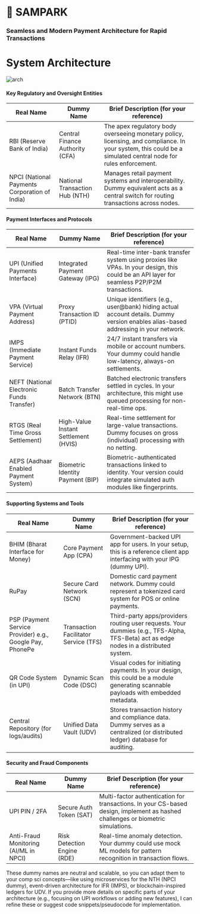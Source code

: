 # 🚀 SAMPARK
### Seamless and Modern Payment Architecture for Rapid Transactions

# System Architecture
![arch](https://github.com/user-attachments/assets/d71e41bc-1f40-4aec-94cb-4049c8a055d5)

#### Key Regulatory and Oversight Entities
| Real Name | Dummy Name | Brief Description (for your reference) |
|-----------|------------|---------------------------------------|
| RBI (Reserve Bank of India) | Central Finance Authority (CFA) | The apex regulatory body overseeing monetary policy, licensing, and compliance. In your system, this could be a simulated central node for rules enforcement. |
| NPCI (National Payments Corporation of India) | National Transaction Hub (NTH) | Manages retail payment systems and interoperability. Dummy equivalent acts as a central switch for routing transactions across nodes. |

#### Payment Interfaces and Protocols
| Real Name | Dummy Name | Brief Description (for your reference) |
|-----------|------------|---------------------------------------|
| UPI (Unified Payments Interface) | Integrated Payment Gateway (IPG) | Real-time inter-bank transfer system using proxies like VPAs. In your design, this could be an API layer for seamless P2P/P2M transactions. |
| VPA (Virtual Payment Address) | Proxy Transaction ID (PTID) | Unique identifiers (e.g., user@bank) hiding actual account details. Dummy version enables alias-based addressing in your network. |
| IMPS (Immediate Payment Service) | Instant Funds Relay (IFR) | 24/7 instant transfers via mobile or account numbers. Your dummy could handle low-latency, always-on settlements. |
| NEFT (National Electronic Funds Transfer) | Batch Transfer Network (BTN) | Batched electronic transfers settled in cycles. In your architecture, this might use queued processing for non-real-time ops. |
| RTGS (Real Time Gross Settlement) | High-Value Instant Settlement (HVIS) | Real-time settlement for large-value transactions. Dummy focuses on gross (individual) processing with no netting. |
| AEPS (Aadhaar Enabled Payment System) | Biometric Identity Payment (BIP) | Biometric-authenticated transactions linked to identity. Your version could integrate simulated auth modules like fingerprints. |

#### Supporting Systems and Tools
| Real Name | Dummy Name | Brief Description (for your reference) |
|-----------|------------|---------------------------------------|
| BHIM (Bharat Interface for Money) | Core Payment App (CPA) | Government-backed UPI app for users. In your setup, this is a reference client app interfacing with your IPG (dummy UPI). |
| RuPay | Secure Card Network (SCN) | Domestic card payment network. Dummy could represent a tokenized card system for POS or online payments. |
| PSP (Payment Service Provider) e.g., Google Pay, PhonePe | Transaction Facilitator Service (TFS) | Third-party apps/providers routing user requests. Your dummies (e.g., TFS-Alpha, TFS-Beta) act as edge nodes in a distributed system. |
| QR Code System (in UPI) | Dynamic Scan Code (DSC) | Visual codes for initiating payments. In your design, this could be a module generating scannable payloads with embedded metadata. |
| Central Repository (for logs/audits) | Unified Data Vault (UDV) | Stores transaction history and compliance data. Dummy serves as a centralized (or distributed ledger) database for auditing. |

#### Security and Fraud Components
| Real Name | Dummy Name | Brief Description (for your reference) |
|-----------|------------|---------------------------------------|
| UPI PIN / 2FA | Secure Auth Token (SAT) | Multi-factor authentication for transactions. In your CS-based design, implement as hashed challenges or biometric simulations. |
| Anti-Fraud Monitoring (AI/ML in NPCI) | Risk Detection Engine (RDE) | Real-time anomaly detection. Your dummy could use mock ML models for pattern recognition in transaction flows. |

These dummy names are neutral and scalable, so you can adapt them to your comp sci concepts—like using microservices for the NTH (NPCI dummy), event-driven architecture for IFR (IMPS), or blockchain-inspired ledgers for UDV. If you provide more details on specific parts of your architecture (e.g., focusing on UPI workflows or adding new features), I can refine these or suggest code snippets/pseudocode for implementation.